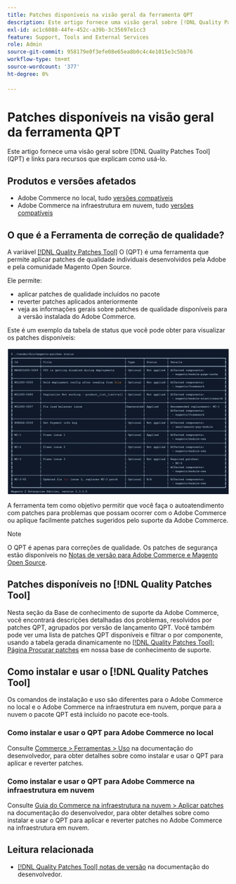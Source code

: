 ```yaml
---
title: Patches disponíveis na visão geral da ferramenta QPT
description: Este artigo fornece uma visão geral sobre [!DNL Quality Patches Tool] (QPT) e links para recursos que explicam como usá-lo.
exl-id: ac1c6088-44fe-452c-a39b-3c35697e1cc3
feature: Support, Tools and External Services
role: Admin
source-git-commit: 958179e0f3efe08e65ea8b0c4c4e1015e3c5bb76
workflow-type: tm+mt
source-wordcount: '377'
ht-degree: 0%

---
```


# Patches disponíveis na visão geral da ferramenta QPT

Este artigo fornece uma visão geral sobre [!DNL Quality Patches Tool] (QPT) e links para recursos que explicam como usá-lo.

## Produtos e versões afetados

* Adobe Commerce no local, tudo [versões compatíveis](https://www.adobe.com/content/dam/cc/en/legal/terms/enterprise/pdfs/Adobe-Commerce-Software-Lifecycle-Policy.pdf)
* Adobe Commerce na infraestrutura em nuvem, tudo [versões compatíveis](https://www.adobe.com/content/dam/cc/en/legal/terms/enterprise/pdfs/Adobe-Commerce-Software-Lifecycle-Policy.pdf)

## O que é a Ferramenta de correção de qualidade?

A variável [[!DNL Quality Patches Tool]](https://github.com/magento/quality-patches) O (QPT) é uma ferramenta que permite aplicar patches de qualidade individuais desenvolvidos pela Adobe e pela comunidade Magento Open Source.

Ele permite:

* aplicar patches de qualidade incluídos no pacote
* reverter patches aplicados anteriormente
* veja as informações gerais sobre patches de qualidade disponíveis para a versão instalada do Adobe Commerce.

Este é um exemplo da tabela de status que você pode obter para visualizar os patches disponíveis:

![Magento_patches_list](assets/status_table.png)

A ferramenta tem como objetivo permitir que você faça o autoatendimento com patches para problemas que possam ocorrer com o Adobe Commerce ou aplique facilmente patches sugeridos pelo suporte da Adobe Commerce.

>[!NOTE]
>
>O QPT é apenas para correções de qualidade. Os patches de segurança estão disponíveis no [Notas de versão para Adobe Commerce e Magento Open Source](https://experienceleague.adobe.com/docs/commerce-operations/release/notes/overview.html).

## Patches disponíveis no [!DNL Quality Patches Tool]

Nesta seção da Base de conhecimento de suporte da Adobe Commerce, você encontrará descrições detalhadas dos problemas, resolvidos por patches QPT, agrupados por versão de lançamento QPT.
Você também pode ver uma lista de patches QPT disponíveis e filtrar o por componente, usando a tabela gerada dinamicamente no [[!DNL Quality Patches Tool]: Página Procurar patches](https://experienceleague.adobe.com/tools/commerce-quality-patches/index.html) em nossa base de conhecimento de suporte.

## Como instalar e usar o [!DNL Quality Patches Tool]

Os comandos de instalação e uso são diferentes para o Adobe Commerce no local e o Adobe Commerce na infraestrutura em nuvem, porque para a nuvem o pacote QPT está incluído no pacote ece-tools.

### Como instalar e usar o QPT para Adobe Commerce no local

Consulte [Commerce > Ferramentas > Uso](https://experienceleague.adobe.com/docs/commerce-operations/tools/quality-patches-tool/usage.html) na documentação do desenvolvedor, para obter detalhes sobre como instalar e usar o QPT para aplicar e reverter patches.

### Como instalar e usar o QPT para Adobe Commerce na infraestrutura em nuvem

Consulte [Guia do Commerce na infraestrutura na nuvem > Aplicar patches](https://experienceleague.adobe.com/docs/commerce-cloud-service/user-guide/develop/upgrade/apply-patches.html) na documentação do desenvolvedor, para obter detalhes sobre como instalar e usar o QPT para aplicar e reverter patches no Adobe Commerce na infraestrutura em nuvem.

## Leitura relacionada

* [[!DNL Quality Patches Tool] notas de versão](https://experienceleague.adobe.com/docs/commerce-operations/tools/quality-patches-tool/release-notes.html) na documentação do desenvolvedor.
